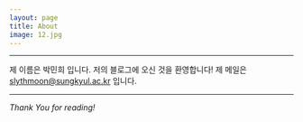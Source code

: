 ```yaml
---
layout: page
title: About
image: 12.jpg
---
```

***
제 이름은 박민희 입니다. 저의 블로그에 오신 것을 환영합니다! 제 메일은 slythmoon@sungkyul.ac.kr 입니다.



***

*Thank You for reading!*

